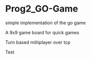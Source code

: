 # Prog2_GO-Game
simple implementation of the go game

A 9x9 game board for quick games

Turn based miltiplayer over tcp


Test
